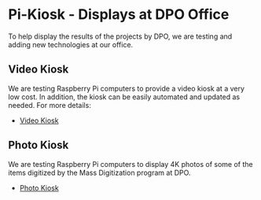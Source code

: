# Pi-Kiosk - Displays at DPO Office

To help display the results of the projects by DPO, we are testing and adding new technologies at our office. 

## Video Kiosk

We are testing Raspberry Pi computers to provide a video kiosk at a very low cost. In addition, the kiosk can be easily automated and updated as needed. For more details:

 * [Video Kiosk](video_kiosk)

## Photo Kiosk 

We are testing Raspberry Pi computers to display 4K photos of some of the items digitized by the Mass Digitization program at DPO. 

* [Photo Kiosk](photo_kiosk)
